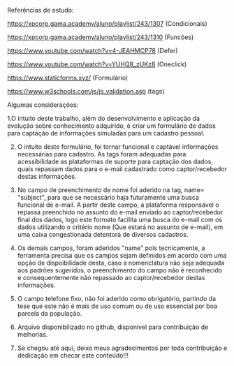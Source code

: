 Referências de estudo:

https://xpcorp.gama.academy/aluno/playlist/243/1307	(Condicionais)

https://xpcorp.gama.academy/aluno/playlist/243/1310	(Funcões)

https://www.youtube.com/watch?v=4-JEAHMCP78	(Defer)

https://www.youtube.com/watch?v=YUHQ8_zUKz8	(Oneclick)

https://www.staticforms.xyz/	(Formulário)

https://www.w3schools.com/js/js_validation.asp	(tags)



Algumas considerações:

1.O intuito deste trabalho, além do desenvolvimento e aplicação da evolução sobre conhecimento adquirido, é criar um formulário de dados para captação de informações simuladas para um cadastro pessoal.

2. O intuito deste formulário, foi tornar funcional e captável informações necessárias para cadastro. As tags foram adequadas para acessibilidade as plataformas de suporte para captação dos dados, quais repassam dados para o e-mail cadastrado como captor/recebedor destas informações.

3. No campo de preenchimento de nome foi aderido na tag, name= "subject", para que se necessário haja futuramente uma busca funcional de e-mail. A partir deste campo, a plataforma responsável o repassa preenchido no assunto do e-mail enviado ao captor/recebedor final dos dados, logo este formato facilita uma busca do e-mail com os dados utilizando o critério nome (Que estará no assunto de e-mail), em uma caixa congestionada detentora de diversos cadastros.

4. Os demais campos, foram aderidos "name" pois tecnicamente, a ferramenta precisa que os campos sejam definidos em acordo com uma opção de dispoibilidade desta, caso a nomenclatura não seja adequada aos padrões sugeridos, o preenchimento do campo não é reconhecido e consequentemente não repassado ao captor/recebedor destas informações.

5. O campo telefone fixo, não foi aderido como obrigatório, partindo da tese que este não é mais de uso comum ou de uso essencial por boa parcela da população.

6. Arquivo disponibilizado no github, disponível para contribuição de melhorias.

7. Se chegou até aqui, deixo meus agradecimentos por toda contribuição e dedicação em checar este conteúdo!!!




